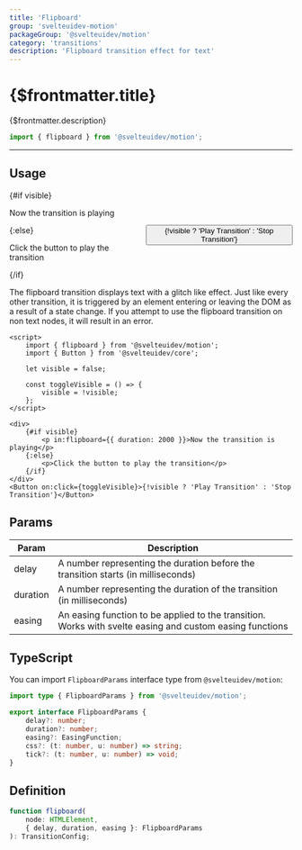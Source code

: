 ```yaml
---
title: 'Flipboard'
group: 'svelteuidev-motion'
packageGroup: '@svelteuidev/motion'
category: 'transitions'
description: 'Flipboard transition effect for text'
---
```


<script>
    import Preview from '$lib/components/DocsHelpers/Preview.svelte'
    import { Button } from '@svelteuidev/core';
	import { flipboard } from '@svelteuidev/motion';

	let visible = false;

	const toggleVisible = () => {
		visible = !visible;
	};
</script>

# {$frontmatter.title}

{$frontmatter.description}

```ts
import { flipboard } from '@svelteuidev/motion';
```

<hr>
<!-- Top Section -->

## Usage

<Preview style="display: flex; gap: 1rem; align-items: center;">
    <div>
        {#if visible}
            <p in:flipboard={{ duration: 2000 }}>Now the transition is playing</p>
        {:else}
            <p>Click the button to play the transition</p>
        {/if}
    </div>
    <Button on:click={toggleVisible}>{!visible ? 'Play Transition' : 'Stop Transition'}</Button>
</Preview>

The flipboard transition displays text with a glitch like effect. Just like every other transition, it is triggered by an element entering or leaving the DOM as a result of a state change. If you attempt to use the flipboard transition on non text nodes, it will result in an error.

```svelte|copy|lineNumbers
<script>
    import { flipboard } from '@svelteuidev/motion';
    import { Button } from '@svelteuidev/core';

    let visible = false;

    const toggleVisible = () => {
        visible = !visible;
    };
</script>

<div>
    {#if visible}
        <p in:flipboard={{ duration: 2000 }}>Now the transition is playing</p>
    {:else}
        <p>Click the button to play the transition</p>
    {/if}
</div>
<Button on:click={toggleVisible}>{!visible ? 'Play Transition' : 'Stop Transition'}</Button>
```

## Params

| Param    | Description                                                                                              |
| -------- | -------------------------------------------------------------------------------------------------------- |
| delay    | A number representing the duration before the transition starts (in milliseconds)                        |
| duration | A number representing the duration of the transition (in milliseconds)                                   |
| easing   | An easing function to be applied to the transition. Works with svelte easing and custom easing functions |

## TypeScript

You can import `FlipboardParams` interface type from `@svelteuidev/motion`:

```ts
import type { FlipboardParams } from '@svelteuidev/motion';

export interface FlipboardParams {
	delay?: number;
	duration?: number;
	easing?: EasingFunction;
	css?: (t: number, u: number) => string;
	tick?: (t: number, u: number) => void;
}
```

## Definition

```ts
function flipboard(
	node: HTMLElement,
	{ delay, duration, easing }: FlipboardParams
): TransitionConfig;
```
